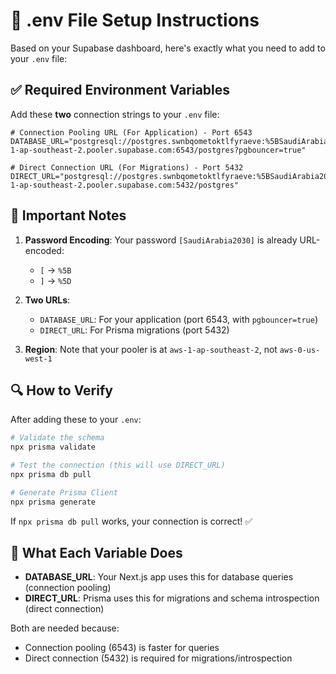 # 🔧 .env File Setup Instructions

Based on your Supabase dashboard, here's exactly what you need to add to your `.env` file:

## ✅ Required Environment Variables

Add these **two** connection strings to your `.env` file:

```env
# Connection Pooling URL (For Application) - Port 6543
DATABASE_URL="postgresql://postgres.swnbqometoktlfyraeve:%5BSaudiArabia2030%5D@aws-1-ap-southeast-2.pooler.supabase.com:6543/postgres?pgbouncer=true"

# Direct Connection URL (For Migrations) - Port 5432
DIRECT_URL="postgresql://postgres.swnbqometoktlfyraeve:%5BSaudiArabia2030%5D@aws-1-ap-southeast-2.pooler.supabase.com:5432/postgres"
```

## 📝 Important Notes

1. **Password Encoding**: Your password `[SaudiArabia2030]` is already URL-encoded:
   - `[` → `%5B`
   - `]` → `%5D`

2. **Two URLs**:
   - `DATABASE_URL`: For your application (port 6543, with `pgbouncer=true`)
   - `DIRECT_URL`: For Prisma migrations (port 5432)

3. **Region**: Note that your pooler is at `aws-1-ap-southeast-2`, not `aws-0-us-west-1`

## 🔍 How to Verify

After adding these to your `.env`:

```bash
# Validate the schema
npx prisma validate

# Test the connection (this will use DIRECT_URL)
npx prisma db pull

# Generate Prisma Client
npx prisma generate
```

If `npx prisma db pull` works, your connection is correct! ✅

## 🎯 What Each Variable Does

- **DATABASE_URL**: Your Next.js app uses this for database queries (connection pooling)
- **DIRECT_URL**: Prisma uses this for migrations and schema introspection (direct connection)

Both are needed because:
- Connection pooling (6543) is faster for queries
- Direct connection (5432) is required for migrations/introspection

